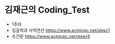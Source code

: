 # 김재근의 Coding_Test

- 1주차
 - 입출력과 사칙연산 <https://www.acmicpc.net/step/1>
 - 조건문 <https://www.acmicpc.net/step/4>
